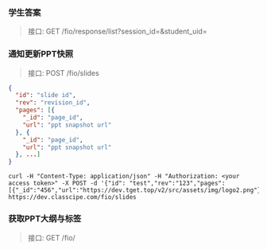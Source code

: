 ### 学生答案

> 接口: GET /fio/response/list?session_id=&student_uid=

### 通知更新PPT快照

> 接口: POST /fio/slides

```json
{
  "id": "slide id",
  "rev": "revision_id",
  "pages": [{
    "_id": "page_id",
    "url": "ppt snapshot url"
  }, {
    "_id": "page_id",
    "url": "ppt snapshot url"
  }, ...]
}
```

```curl
curl -H "Content-Type: application/json" -H "Authorization: <your access token>" -X POST -d '{"id": "test","rev":"123","pages":[{"_id":"456","url":"https://dev.tget.top/v2/src/assets/img/logo2.png"}]}' https://dev.classcipe.com/fio/slides
```

### 获取PPT大纲与标签

> 接口: GET /fio/
